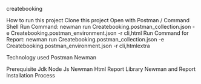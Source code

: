  createbooking
 
How to run this project
Clone this project
Open with Postman / Command Shell
Run Command:
newman run Createbooking.postman_collection.json -e Createbooking.postman_environment.json -r cli,html
Run Command for Report:
newman run Createbooking.postman_collection.json -e Createbooking.postman_environment.json -r cli,htmlextra

Technology used
Postman
Newman

Prerequisite
Jdk
Node Js
Newman
Html Report Library
 Newman and Report Installation Process
